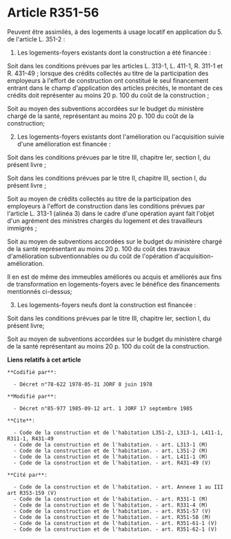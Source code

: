 # Article R351-56

Peuvent être assimilés, à des logements à usage locatif en application du 5. de l'article L. 351-2 :

1. Les logements-foyers existants dont la construction a été financée :

Soit dans les conditions prévues par les articles L. 313-1, L. 411-1, R. 311-1 et R. 431-49 ; lorsque des crédits collectés
au titre de la participation des employeurs à l'effort de construction ont constitué le seul financement entrant dans le
champ d'application des articles précités, le montant de ces crédits doit représenter au moins 20 p. 100 du coût de la
construction ;

Soit au moyen des subventions accordées sur le budget du ministère chargé de la santé, représentant au moins 20 p. 100 du
coût de la construction;

2. Les logements-foyers existants dont l'amélioration ou l'acquisition suivie d'une amélioration est financée :

Soit dans les conditions prévues par le titre III, chapitre Ier, section I, du présent livre ;

Soit dans les conditions prévues par le titre II, chapitre III, section I, du présent livre ;

Soit au moyen de crédits collectés au titre de la participation des employeurs à l'effort de construction dans les conditions
prévues par l'article L. 313-1 (alinéa 3) dans le cadre d'une opération ayant fait l'objet d'un agrément des ministres
chargés du logement et des travailleurs immigrés ;

Soit au moyen de subventions accordées sur le budget du ministère chargé de la santé représentant au moins 20 p. 100 du coût
des travaux d'amélioration subventionnables ou du coût de l'opération d'acquisition-amélioration.

Il en est de même des immeubles améliorés ou acquis et améliorés aux fins de transformation en logements-foyers avec le
bénéfice des financements mentionnés ci-dessus;

3. Les logements-foyers neufs dont la construction est financée :

Soit dans les conditions prévues par le titre III, chapitre Ier, section I, du présent livre;

Soit au moyen de subventions accordées sur le budget du ministère chargé de la santé représentant au moins 20 p. 100 du coût
de la construction.

**Liens relatifs à cet article**

	**Codifié par**:

	  - Décret n°78-622 1978-05-31 JORF 8 juin 1978

	**Modifié par**:

	  - Décret n°85-977 1985-09-12 art. 1 JORF 17 septembre 1985

	**Cite**:

	  - Code de la construction et de l'habitation L351-2, L313-1, L411-1, R311-1, R431-49
	  - Code de la construction et de l'habitation. - art. L313-1 (M)
	  - Code de la construction et de l'habitation. - art. L351-2 (M)
	  - Code de la construction et de l'habitation. - art. L411-1 (M)
	  - Code de la construction et de l'habitation. - art. R431-49 (V)

	**Cité par**:

	  - Code de la construction et de l'habitation. - art. Annexe 1 au III art R353-159 (V)
	  - Code de la construction et de l'habitation. - art. R331-1 (M)
	  - Code de la construction et de l'habitation. - art. R331-4 (M)
	  - Code de la construction et de l'habitation. - art. R351-57 (V)
	  - Code de la construction et de l'habitation. - art. R351-58 (M)
	  - Code de la construction et de l'habitation. - art. R351-61-1 (V)
	  - Code de la construction et de l'habitation. - art. R351-62-1 (V)
